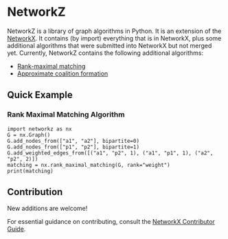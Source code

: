 # NetworkZ

NetworkZ is a library of graph algorithms in Python. It is an extension of the [NetworkX](https://github.com/networkx/networkx). It contains (by import) everything that is in NetworkX, plus some additional algorithms that were submitted into NetworkX but not merged yet. Currently, NetworkZ contains the following additional algorithms:

* [Rank-maximal matching](networkz/algorithms/bipartite/rank_maximal_matching.py)
* [Approximate coalition formation](networkz/algorithms/approximation/coalition_formation.py)

## Quick Example
### Rank Maximal Matching Algorithm
```
import networkz as nx
G = nx.Graph()
G.add_nodes_from(["a1", "a2"], bipartite=0)
G.add_nodes_from(["p1", "p2"], bipartite=1)
G.add_weighted_edges_from([("a1", "p2", 1), ("a1", "p1", 1), ("a2", "p2", 2)])
matching = nx.rank_maximal_matching(G, rank="weight")
print(matching)
```

## Contribution

New additions are welcome! 

For essential guidance on contributing, consult the [NetworkX Contributor Guide](https://github.com/networkx/networkx/blob/main/CONTRIBUTING.rst).
